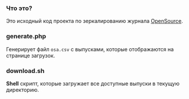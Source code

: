 ### Что это? ###
Это исходный код проекта по зеркалированию журнала [OpenSource](http://osa.samag.ru/).

### generate.php ###
Генерирует файл `osa.csv` с выпусками, которые отображаются на странице загрузок.  

### download.sh ###
**Shell** скрипт, которые загружает все доступные выпуски в текущую директорию. 
